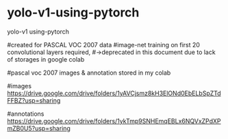 # yolo-v1-using-pytorch
yolo-v1 using-pytorch

#created for PASCAL VOC 2007 data
#image-net training on first 20 convolutional layers required, 
#->deprecated in this document due to lack of storages in google colab

#pascal voc 2007 images & annotation stored in my colab

#images https://drive.google.com/drive/folders/1yAVCjsmz8kH3ElONd0EbELbSpZTdFFBZ?usp=sharing

#annotations https://drive.google.com/drive/folders/1ykTmp9SNHEmqEBLx6NQVxZPdXPmZB0U5?usp=sharing
